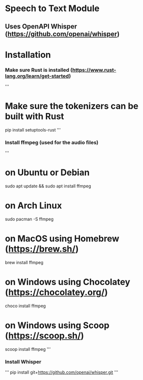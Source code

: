 # Speech to Text Module
## Uses OpenAPI Whisper (https://github.com/openai/whisper)

# Installation
### Make sure Rust is installed (https://www.rust-lang.org/learn/get-started)
'''
# Make sure the tokenizers can be built with Rust
pip install setuptools-rust
'''

### Install ffmpeg (used for the audio files)
'''
# on Ubuntu or Debian
sudo apt update && sudo apt install ffmpeg

# on Arch Linux
sudo pacman -S ffmpeg

# on MacOS using Homebrew (https://brew.sh/)
brew install ffmpeg

# on Windows using Chocolatey (https://chocolatey.org/)
choco install ffmpeg

# on Windows using Scoop (https://scoop.sh/)
scoop install ffmpeg
'''

### Install Whisper
'''
pip install git+https://github.com/openai/whisper.git 
'''



